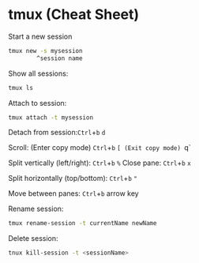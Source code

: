 # tmux (Cheat Sheet)

Start a new session

```sh
tmux new -s mysession
	    ^session name
```

Show all sessions:

```sh
tmux ls
```

Attach to session:

```sh
tmux attach -t mysession
```

Detach from session:`Ctrl`+`b` `d`

Scroll: (Enter copy mode) `Ctrl`+`b` `[ (Exit copy mode) `q`

Split vertically (left/right): `Ctrl`+`b` `%`
Close pane: `Ctrl`+`b` `x`

Split horizontally (top/bottom): `Ctrl`+`b` `"`

Move between panes: `Ctrl`+`b` arrow key

Rename session:

```sh
tmux rename-session -t currentName newName
```

Delete session: 

```sh
tnux kill-session -t <sessionName>
```
